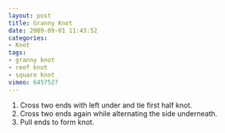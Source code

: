 ```yaml
---
layout: post
title: Granny Knot
date: 2009-09-01 11:43:52
categories:
- Knot
tags:
- granny knot
- reef knot
- square knot
vimeo: 6457527
---
```


1. Cross two ends with left under and tie first half knot.
1. Cross two ends again while alternating the side underneath.
1. Pull ends to form knot.

